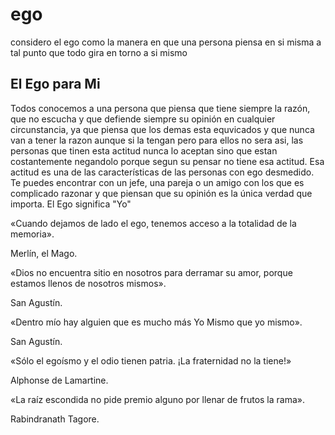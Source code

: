 # ego

considero el ego como la manera en que una persona piensa en si misma a tal punto que todo gira en torno a si mismo
 
 ## El  Ego para Mi 

 Todos conocemos a una persona que piensa que tiene siempre la razón, que no escucha y que defiende siempre su opinión en cualquier circunstancia, ya que piensa que los demas esta equvicados y que nunca van a tener la razon aunque si la tengan pero para ellos no sera asi, las personas que tinen esta actitud nunca lo aceptan sino que estan costantemente negandolo porque segun su pensar no tiene esa actitud. Esa actitud es una de las características de las personas con ego desmedido.
 Te puedes encontrar con un jefe, una pareja o un amigo con los que es complicado razonar y que piensan que su opinión es la única verdad que importa.
 El Ego significa "Yo"

 «Cuando dejamos de lado el ego, tenemos acceso a la totalidad de la memoria». 
 
 Merlín, el Mago.

«Dios no encuentra sitio en nosotros para derramar su amor, porque estamos llenos de nosotros mismos». 

San Agustín.

«Dentro mío hay alguien que es mucho más Yo Mismo que yo mismo». 

San Agustín.

«Sólo el egoísmo y el odio tienen patria. ¡La fraternidad no la tiene!» 

Alphonse de Lamartine.

«La raíz escondida no pide premio alguno por llenar de frutos la rama». 

Rabindranath Tagore.